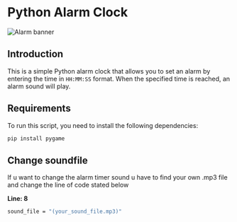 # Python Alarm Clock

![Alarm banner](https://elevatedeffect.com/wp-content/uploads/2019/03/Hand-holding-tiny-alarm-clock-banner.jpg)

## Introduction
This is a simple Python alarm clock that allows you to set an alarm by entering the time in `HH:MM:SS` format. When the specified time is reached, an alarm sound will play.

## Requirements
To run this script, you need to install the following dependencies:

```bash
pip install pygame

```

## Change soundfile

If u want to change the alarm timer sound u have to find your own .mp3 file and change the line of code stated below

**Line: 8**

```bash
sound_file = "(your_sound_file.mp3)" 
```

